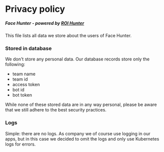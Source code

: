 <h1>Privacy policy</h1>
<h5>Face Hunter - powered by <a href="https://www.roihunter.com/join-us">ROI Hunter</a></h5>
This file lists all data we store about the users of Face Hunter.

<h3>Stored in database</h3>
We don't store any personal data. Our database records store only the following:
<ul>
<li>team name</li>
<li>team id</li>
<li>access token</li>
<li>bot id</li>
<li>bot token</li>
</ul>

While none of these stored data are in any way personal, please be aware that we still adhere to the best security practices.

<h3>Logs</h3>
Simple: there are no logs. As company we of course use logging in our apps, but in this case we decided to omit the logs and only use Kubernetes logs for errors.